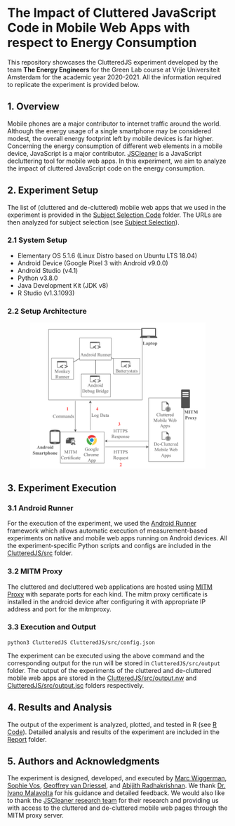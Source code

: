 # The Impact of Cluttered JavaScript Code in Mobile Web Apps with respect to Energy Consumption

This repository showcases the ClutteredJS experiment developed by the team **The Energy Engineers** for the Green Lab course at Vrije Universiteit Amsterdam for the academic year 2020-2021. All the information required to replicate the experiment is provided below.

## 1. Overview

Mobile phones are a major contributor to internet traffic around the world. Although the energy usage of a single smartphone may be considered modest, the overall energy footprint left by mobile devices is far higher. Concerning the energy consumption of different web elements in a mobile device, JavaScript is a major contributor. [JSCleaner](https://github.com/comnetsAD/MITM_JSCleaner) is a JavaScript decluttering tool for mobile web apps. In this experiment, we aim to analyze the impact of cluttered JavaScript code on the energy consumption.

## 2. Experiment Setup

The list of (cluttered and de-cluttered) mobile web apps that we used in the experiment is provided in the [Subject Selection Code](./Subject%20Selection%20Code) folder. The URLs are then analyzed for subject selection (see [Subject Selection](./Subject%20Selection%20Code/subjectSelection.ipynb)).

### 2.1 System Setup

- Elementary OS 5.1.6 (Linux Distro based on Ubuntu LTS 18.04)
- Android Device (Google Pixel 3 with Android v9.0.0)
- Android Studio (v4.1)
- Python v3.8.0
- Java Development Kit (JDK v8)
- R Studio (v1.3.1093)

### 2.2 Setup Architecture
<p align="center">
<img src="./docs/architecture.png" alt="Setup Architecture" width="400"/>
</p>

## 3. Experiment Execution

### 3.1 Android Runner

For the execution of the experiment, we used the [Android Runner](https://github.com/S2-group/android-runner) framework which allows automatic execution of measurement-based experiments on native and mobile web apps running on Android devices. All the experiment-specific Python scripts and configs are included in the [ClutteredJS/src](./ClutteredJS/src) folder.

### 3.2 MITM Proxy

The cluttered and decluttered web applications are hosted using [MITM Proxy](https://mitmproxy.org/) with separate ports for each kind. The mitm proxy certificate is installed in the android device after configuring it with appropriate IP address and port for the mitmproxy.


### 3.3 Execution and Output
```
python3 ClutteredJS ClutteredJS/src/config.json
```

The experiment can be executed using the above command and the corresponding output for the run will be stored in `ClutteredJS/src/output` folder.
The output of the experiments of the cluttered and de-cluttered mobile web apps are stored in the [ClutteredJS/src/output.nw](./ClutteredJS/src/output.nw) and [ClutteredJS/src/output.jsc](./ClutteredJS/src/output.jsc) folders respectively.

## 4. Results and Analysis

The output of the experiment is analyzed, plotted, and tested in R (see [R Code](./R%20Code)). Detailed analysis and results of the experiment are included in the [Report](./Report) folder.

## 5. Authors and Acknowledgments

The experiment is designed, developed, and executed by [Marc Wiggerman](mailto:m.g.wiggerman@student.vu.nl), [Sophie Vos](mailto:s.o.vos@student.vu.nl), [Geoffrey van Driessel](mailto:g.r.van.driessel@student.vu.nl), and [Abijith Radhakrishnan](mailto:mail@abijith.net). 
We thank [Dr. Ivano Malavolta](http://www.ivanomalavolta.com/) for his guidance and detailed feedback. We would also like to thank the [JSCleaner research team](https://nyuscholars.nyu.edu/en/publications/jscleaner-de-cluttering-mobile-webpages-through-javascript-cleanu) for their research and providing us with access to the cluttered and de-cluttered mobile web pages through the MITM proxy server.
